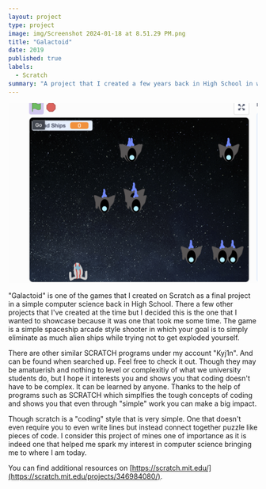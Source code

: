 ```yaml
---
layout: project
type: project
image: img/Screenshot 2024-01-18 at 8.51.29 PM.png
title: "Galactoid"
date: 2019
published: true
labels:
  - Scratch
summary: "A project that I created a few years back in High School in which we were taught on how to use Scratch."
---
```


<img class="img-fluid" src="../img/Screenshot 2024-01-18 at 8.51.29 PM.png">

"Galactoid" is one of the games that I created on Scratch as a final project in a simple computer science back in High School. There a few other projects that I've created at the time but I decided this is the one that I wanted to showcase because it was one that took me some time. 
The game is a simple spaceship arcade style shooter in which your goal is to simply eliminate as much alien ships while trying not to get exploded yourself. 

There are other similar SCRATCH programs under my account "Kyj1n". And can be found when searched up. Feel free to check it out. Though they may be amatuerish and nothing to level or complexitiy of what we university students do, but I hope it interests you and shows you that coding doesn't have to be complex. It can be learned by anyone. Thanks to the help of programs such as SCRATCH which simplfies the tough concepts of coding and shows you that even through "simple" work you can make a big impact.

Though scratch is a "coding" style that is very simple. One that doesn't even require you to even write lines but instead connect together puzzle like pieces of code. I consider this project of mines one of importance as it is indeed one that helped me spark my interest in computer science bringing me to where I am today.

You can find additional resources on [https://scratch.mit.edu/](https://scratch.mit.edu/projects/346984080/).

